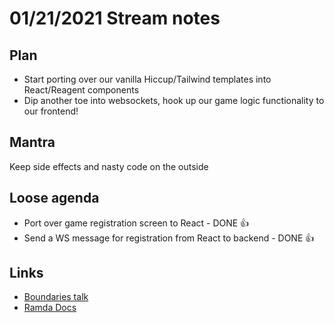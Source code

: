 # 01/21/2021 Stream notes

## Plan

- Start porting over our vanilla Hiccup/Tailwind templates into React/Reagent components
- Dip another toe into websockets, hook up our game logic functionality to our frontend!

## Mantra

Keep side effects and nasty code on the outside

## Loose agenda

- Port over game registration screen to React - DONE 👍
- Send a WS message for registration from React to backend - DONE 👍

## Links

- [Boundaries talk](https://www.youtube.com/watch?v=yTkzNHF6rMs)
- [Ramda Docs](https://ramdajs.com/)